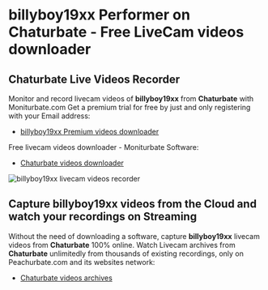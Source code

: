 # billyboy19xx Performer on Chaturbate - Free LiveCam videos downloader

## Chaturbate Live Videos Recorder

Monitor and record livecam videos of **billyboy19xx** from **Chaturbate** with Moniturbate.com
Get a premium trial for free by just and only registering with your Email address:
* [billyboy19xx Premium videos downloader](https://moniturbate.com/request-demo-licence-key.html)

Free livecam videos downloader - Moniturbate Software:
* [Chaturbate videos downloader](https://moniturbate.com/moniturbate-download-software.html)

![billyboy19xx livecam videos recorder](https://peachurnet.com/templates/moniturbate-software.png)


## Capture billyboy19xx videos from the Cloud and watch your recordings on Streaming

Without the need of downloading a software, capture **billyboy19xx** livecam videos from **Chaturbate** 100% online.
Watch Livecam archives from **Chaturbate** unlimitedly from thousands of existing recordings, only on Peachurbate.com and its websites network:
* [Chaturbate videos archives](https://peachurnet.com/)
